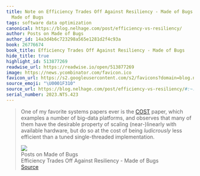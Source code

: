 ```yaml
---
title: Note on Efficiency Trades Off Against Resiliency - Made of Bugs via Posts on
  Made of Bugs
tags: software data optimization
canonical: https://blog.nelhage.com/post/efficiency-vs-resiliency/
author: Posts on Made of Bugs
author_id: 14a3d4b6c723298a565e1281d2f4c93a
book: 26776674
book_title: Efficiency Trades Off Against Resiliency - Made of Bugs
hide_title: true
highlight_id: 513877269
readwise_url: https://readwise.io/open/513877269
image: https://news.ycombinator.com/favicon.ico
favicon_url: https://s2.googleusercontent.com/s2/favicons?domain=blog.nelhage.com
source_emoji: "\U0001F310"
source_url: https://blog.nelhage.com/post/efficiency-vs-resiliency/#:~:text=One%20of%20my,tuned%20single-threaded%20implementation.
serial_number: 2023.NTS.423
---
```

> One of my favorite systems papers ever is the [COST](https://www.usenix.org/system/files/conference/hotos15/hotos15-paper-mcsherry.pdf) paper, which examples a number of big-data platforms, and observes that many of them have the desirable property of scaling (near-)linearly with available hardware, but do so at the cost of being *ludicrously* less efficient than a tuned single-threaded implementation.
> <div class="quoteback-footer"><div class="quoteback-avatar"><img class="mini-favicon" src="https://s2.googleusercontent.com/s2/favicons?domain=blog.nelhage.com"></div><div class="quoteback-metadata"><div class="metadata-inner"><span style="display:none">FROM:</span><div aria-label="Posts on Made of Bugs" class="quoteback-author"> Posts on Made of Bugs</div><div aria-label="Efficiency Trades Off Against Resiliency - Made of Bugs" class="quoteback-title"> Efficiency Trades Off Against Resiliency - Made of Bugs</div></div></div><div class="quoteback-backlink"><a target="_blank" aria-label="go to the full text of this quotation" rel="noopener" href="https://blog.nelhage.com/post/efficiency-vs-resiliency/#:~:text=One%20of%20my,tuned%20single-threaded%20implementation." class="quoteback-arrow"> Source</a></div></div>